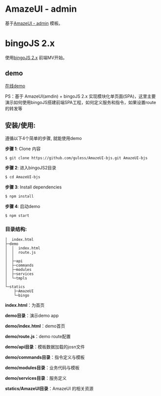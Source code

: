 # AmazeUI - admin

基于[AmazeUI - admin](http://amazeui.org/) 模板。

# bingoJS 2.x

使用[bingoJS 2.x](https://github.com/guless/bingoJS2) 前端MV开始。

## demo

[在线demo](https://guless.github.io/AmazeUI-bjs/index.html)

PS：基于 AmazeUI(amdin) + bingoJS 2.x 实现模块化单页面(SPA)，这里主要演示如何使用bingoJS搭建前端SPA工程，如何定义服务和指令，如果设置route的转发等

## 安装/使用:

遵循以下4个简单的步骤, 就能使用demo

**步骤 1**: Clone 内容
```bash
$ git clone https://github.com/guless/AmazeUI-bjs.git AmazeUI-bjs
```

**步骤 2**: 进入bingoJS2目录
```bash
$ cd AmazeUI-bjs
```

**步骤 3**: Install dependencies
```bash
$ npm install
```

**步骤 4**: 启动demo
```bash
$ npm start
```
### 目录结构:

```
│  index.html 
├─demo 
│  │  index.html 
│  │  route.js 
│  │  
│  ├─api
│  ├─commands
│  ├─modules
│  ├─services
│  └─tmpls
│
└─statics
    ├─AmazeUI
    └─bingo
```

**index.html**：为首页

**demo目录**：演示demo app

**demo/index.html**：demo首页

**demo/route.js**：demo route配置

**demo/api目录**：模板数据加载的josn文件

**demo/commands目录**：指令定义与模板

**demo/modules目录**：业务代码与模板

**demo/services目录**：服务定义

**statics/AmazeUI目录**：AmazeUI 的相关资源



